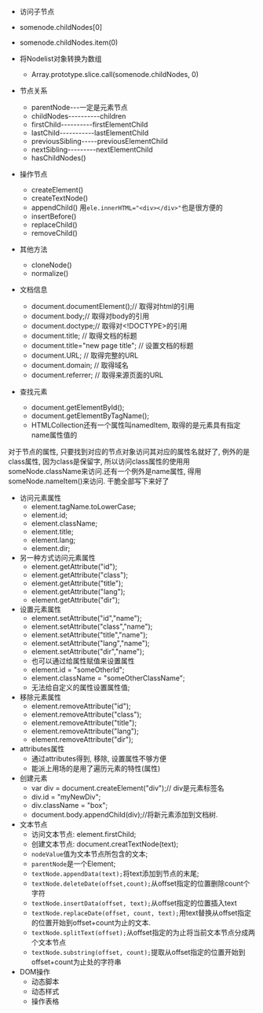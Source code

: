 - 访问子节点


- somenode.childNodes[0]
- somenode.childNodes.item(0)


- 将Nodelist对象转换为数组
  - Array.prototype.slice.call(somenode.childNodes, 0)
- 节点关系
  - parentNode---一定是元素节点
  - childNodes----------children
  - firstChild----------firstElementChild
  - lastChild-----------lastElementChild
  - previousSibling-----previousElementChild
  - nextSibling---------nextElementChild
  - hasChildNodes()
- 操作节点
  - createElement()
  - createTextNode()
  - appendChild() 用`ele.innerHTML="<div></div>"`也是很方便的
  - insertBefore()
  - replaceChild()
  - removeChild()
- 其他方法
  - cloneNode()
  - normalize()
- 文档信息
  - document.documentElement();// 取得对html的引用
  - document.body;// 取得对body的引用
  - document.doctype;// 取得对<!DOCTYPE>的引用
  - document.title; // 取得文档的标题
  - document.title="new page title"; // 设置文档的标题
  - document.URL; // 取得完整的URL
  - document.domain; // 取得域名
  - document.referrer; // 取得来源页面的URL
- 查找元素
  - document.getElementById();
  - document.getElementByTagName();
  - HTMLCollection还有一个属性叫namedItem, 取得的是元素具有指定name属性值的

对于节点的属性, 只要找到对应的节点对象访问其对应的属性名就好了, 例外的是class属性, 因为class是保留字, 所以访问class属性的使用用someNode.className来访问.还有一个例外是name属性, 得用someNode.nameItem()来访问. 干脆全部写下来好了


- 访问元素属性
  - element.tagName.toLowerCase;
  - element.id;
  - element.className;
  - element.title;
  - element.lang;
  - element.dir;
- 另一种方式访问元素属性
  - element.getAttribute("id");
  - element.getAttribute("class");
  - element.getAttribute("title");
  - element.getAttribute("lang");
  - element.getAttribute("dir");
- 设置元素属性
  - element.setAttribute("id","name");
  - element.setAttribute("class","name");
  - element.setAttribute("title","name");
  - element.setAttribute("lang","name");
  - element.setAttribute("dir","name");
  - 也可以通过给属性赋值来设置属性
  - element.id = "someOtherId";
  - element.className = "someOtherClassName";
  - 无法给自定义的属性设置属性值;
- 移除元素属性
  - element.removeAttribute("id");
  - element.removeAttribute("class");
  - element.removeAttribute("title");
  - element.removeAttribute("lang");
  - element.removeAttribute("dir");
- attributes属性
  - 通过attributes得到, 移除, 设置属性不够方便
  - 能派上用场的是用了遍历元素的特性(属性)
- 创建元素
  - var div = document.createElement("div");// div是元素标签名
  - div.id = "myNewDiv";
  - div.className = "box";
  - document.body.appendChild(div);//将新元素添加到文档树.
- 文本节点
  - 访问文本节点: element.firstChild;
  - 创建文本节点: document.creatTextNode(text);
  - `nodeValue`值为文本节点所包含的文本;
  - `parentNode`是一个Element;
  - `textNode.appendData(text);`将text添加到节点的末尾;
  - `textNode.deleteDate(offset,count);`从offset指定的位置删除count个字符
  - `textNode.insertData(offset, text);`从offset指定的位置插入text
  - `textNode.replaceDate(offset, count, text);`用text替换从offset指定的位置开始到offset+count为止的文本.
  - `textNode.splitText(offset);`从offset指定的为止将当前文本节点分成两个文本节点
  - `textNode.substring(offset, count);`提取从offset指定的位置开始到offset+count为止处的字符串
- DOM操作
  - 动态脚本
  - 动态样式
  - 操作表格
    ​